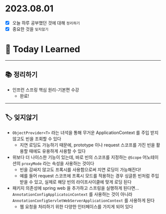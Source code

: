 # 2023.08.01

- [x] 오늘 하루 공부했던 것에 대해 `정리하기`
- [x] 중요한 것을 `잊지않기`

# 🚩 Today I Learned

---

## 📚 정리하기

- 인프런 스프링 핵심 원리-기본편 수강
  - 완료!

---

## 🏷 잊지않기

- `ObjectProvider<T>` 라는 녀석을 통해 무거운 ApplicationContext 를 주입 받지 않고도 빈을 조회할 수 있다
  - 지연 로딩도 가능하기 때문에, prototype 이나 request 스코프를 가진 빈을 활용할 때에도 유용하게 사용할 수 있다
- 위보다 더 나이스한 기능이 있는데, 바로 빈의 스코프를 지정하는 `@Scope` 어노테이션의 `proxyMode` 라는 속성을 사용하는 것이다
  - 빈을 감싸지 않고도 프록시를 사용함으로써 지연 로딩이 가능해진다!
  - 예를 들어 request 스코프에 프록시 모드를 적용하는 경우 싱글톤 빈처럼 주입 받을 수 있고, 실제로 해당 빈의 라이프사이클에 맞게 로딩 된다
- 패키지 의존성에 spring web 을 추가하고 스프링을 실행하게 된다면… `AnnotationConfigApplicatoinContext` 를 사용하는 것이 아니라 `AnnotationConfigServletWebServerApplicationContext` 를 사용하게 된다
  - 웹 요청을 처리하기 위한 다양한 인터페이스를 가지게 되어 있다
